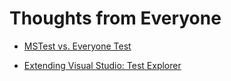 # Thoughts from Everyone

- [MSTest vs. Everyone Test](./msTestEveryoneTest/msTestEveryoneTest.md)

- [Extending Visual Studio: Test Explorer](./extendingVisualStudioTestExplorer/extendingVisualStudioTestExplorer.md)